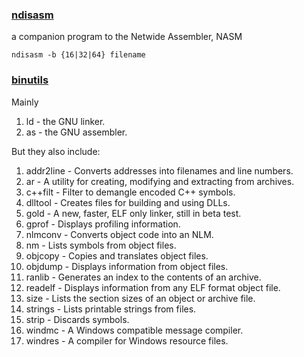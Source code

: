 ### [ndisasm](https://www.nasm.us/doc/nasmdoca.html)
a companion program to the Netwide Assembler, NASM
```
ndisasm -b {16|32|64} filename
```
### [binutils](https://www.gnu.org/software/binutils/)
Mainly
1. ld - the GNU linker.
1. as - the GNU assembler.

But they also include:
1. addr2line - Converts addresses into filenames and line numbers.
1. ar - A utility for creating, modifying and extracting from archives.
1. c++filt - Filter to demangle encoded C++ symbols.
1. dlltool - Creates files for building and using DLLs.
1. gold - A new, faster, ELF only linker, still in beta test.
1. gprof - Displays profiling information.
1. nlmconv - Converts object code into an NLM.
1. nm - Lists symbols from object files.
1. objcopy - Copies and translates object files.
1. objdump - Displays information from object files.
1. ranlib - Generates an index to the contents of an archive.
1. readelf - Displays information from any ELF format object file.
1. size - Lists the section sizes of an object or archive file.
1. strings - Lists printable strings from files.
1. strip - Discards symbols.
1. windmc - A Windows compatible message compiler.
1. windres - A compiler for Windows resource files.
